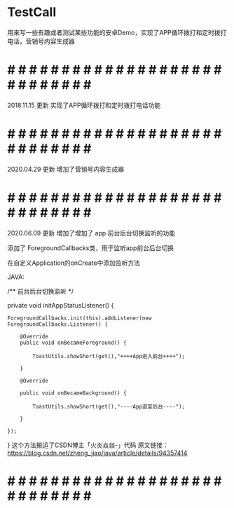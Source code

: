 # TestCall
用来写一些有趣或者测试某些功能的安卓Demo，实现了APP循环拨打和定时拨打电话，营销号内容生成器

# # # # # # # # # # # # # # # # # # # # # # # # # # # # # #
2018.11.15 更新 实现了APP循环拨打和定时拨打电话功能

# # # # # # # # # # # # # # # # # # # # # # # # # # # # # #

2020.04.29 更新 增加了营销号内容生成器

# # # # # # # # # # # # # # # # # # # # # # # # # # # # # #

2020.06.09 更新 增加了增加了 app 前台后台切换监听的功能

添加了 ForegroundCallbacks类，用于监听app前台后台切换

在自定义Application的onCreate中添加监听方法

JAVA:

/** 前台后台切换监听 */

private void initAppStatusListener() {

    ForegroundCallbacks.init(this).addListener(new ForegroundCallbacks.Listener() {

        @Override
        public void onBecameForeground() {

            ToastUtils.showShort(get(),"++++App进入前台++++");

        }

        @Override

        public void onBecameBackground() {

            ToastUtils.showShort(get(),"----App退至后台----");

        }

    });

}
这个方法搬运了CSDN博主「火炎焱燚-」代码
原文链接：https://blog.csdn.net/zheng_jiao/java/article/details/94357414

# # # # # # # # # # # # # # # # # # # # # # # # # # # # # #
